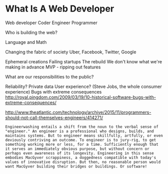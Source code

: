 # What Is A Web Developer

Web developer
Coder
Engineer
Programmer

Who is building the web?

Language and Math

Changing the fabric of society
Uber, Facebook, Twitter, Google

Ephemeral creations
Failing startups
The rebuild
We don't know what we're making in advance
MVP - ripping out features


What are our responsibilities to the public?

Reliability?
Private data
User experience? (Steve Jobs, the whole consumer experience)
Bugs with extreme consequences http://royal.pingdom.com/2009/03/19/10-historical-software-bugs-with-extreme-consequences/


http://www.theatlantic.com/technology/archive/2015/11/programmers-should-not-call-themselves-engineers/414271/
```
Engineerwashing entails a shift from the noun to the verbal sense of "engineer." An engineer is a professional who designs, builds, and maintains systems. But to engineer means skillfully, artfully, or even deviously contriving an outcome. To engineer is to jury-rig, to get something working more or less, for a time. Sufficiently enough that it serves an immediately obvious purpose, but without concern or perhaps even awareness of its longevity. Engineering in this sense embodies MacGyver scrappiness, a doggedness compatible with today's values of innovative disruption. But then, no reasonable person would want MacGyver building their bridges or buildings. Or software!
```


